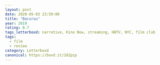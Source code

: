 ```yaml
---
layout: post 
date: 2020-05-03 23:59:00
title: "Bacurau"
year: 2019
rating: 0.7
tags_letterboxd: narrative, Kino Now, streaming, HDTV, NYC, film club
tags:
  - film
  - review
category: Letterboxd
canonical: https://boxd.it/182pzp
---
```


